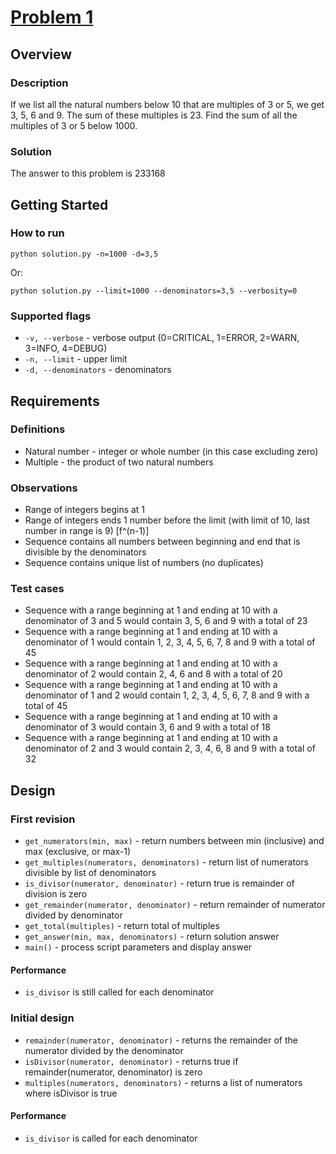 # [Problem 1](http://projecteuler.net/index.php?section=problems&id=1)

## Overview

### Description

If we list all the natural numbers below 10 that are multiples of 3 or 5, we get 3, 5, 6 and 9. The sum of these multiples is 23.
Find the sum of all the multiples of 3 or 5 below 1000.

### Solution

The answer to this problem is 233168

## Getting Started

### How to run

    python solution.py -n=1000 -d=3,5

Or:

    python solution.py --limit=1000 --denominators=3,5 --verbosity=0

### Supported flags

* `-v, --verbose` - verbose output (0=CRITICAL, 1=ERROR, 2=WARN, 3=INFO, 4=DEBUG)
* `-n, --limit` - upper limit
* `-d, --denominators` - denominators

## Requirements

### Definitions

* Natural number - integer or whole number (in this case excluding zero)
* Multiple - the product of two natural numbers

### Observations

* Range of integers begins at 1
* Range of integers ends 1 number before the limit (with limit of 10, last number in range is 9) [f^(n-1)]
* Sequence contains all numbers between beginning and end that is divisible by the denominators
* Sequence contains unique list of numbers (no duplicates)

### Test cases

* Sequence with a range beginning at 1 and ending at 10 with a denominator of 3 and 5 would contain 3, 5, 6 and 9 with a total of 23
* Sequence with a range beginning at 1 and ending at 10 with a denominator of 1 would contain 1, 2, 3, 4, 5, 6, 7, 8 and 9 with a total of 45
* Sequence with a range beginning at 1 and ending at 10 with a denominator of 2 would contain 2, 4, 6 and 8 with a total of 20
* Sequence with a range beginning at 1 and ending at 10 with a denominator of 1 and 2 would contain 1, 2, 3, 4, 5, 6, 7, 8 and 9 with a total of 45
* Sequence with a range beginning at 1 and ending at 10 with a denominator of 3 would contain 3, 6 and 9 with a total of 18
* Sequence with a range beginning at 1 and ending at 10 with a denominator of 2 and 3 would contain 2, 3, 4, 6, 8 and 9 with a total of 32

## Design

### First revision

* `get_numerators(min, max)` - return numbers between min (inclusive) and max (exclusive, or max-1)
* `get_multiples(numerators, denominators)` - return list of numerators divisible by list of denominators
* `is_divisor(numerator, denominator)` - return true is remainder of division is zero
* `get_remainder(numerator, denominator)` - return remainder of numerator divided by denominator
* `get_total(multiples)` - return total of multiples
* `get_answer(min, max, denominators)` - return solution answer
* `main()` - process script parameters and display answer

#### Performance

* `is_divisor` is still called for each denominator

### Initial design

* `remainder(numerator, denominator)` - returns the remainder of the numerator divided by the denominator
* `isDivisor(numerator, denominator)` - returns true if remainder(numerator, denominator) is zero
* `multiples(numerators, denominators)` - returns a list of numerators where isDivisor is true

#### Performance

* `is_divisor` is called for each denominator